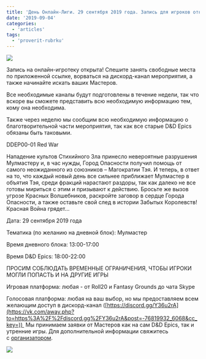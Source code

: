 ```yaml
---
title: 'День Онлайн-Лиги. 29 сентября 2019 года. Запись для игроков открыта!'
date: '2019-09-04'
categories:
  - 'articles'
tags:
  - 'proverit-rubrku'
---
```


![](https://cyborgsandmages.com/wp-content/uploads/2019/09/image.png)

Запись на онлайн-игротеку открыта! Спешите занять свободные места по приложенной ссылке, ворваться на дискорд-канал мероприятия, а также начинайте искать ваших Мастеров.

Все необходимые каналы будут подготовлены в течение недели, так что вскоре вы сможете представить всю необходимую информацию тем, кому она необходима.

Также через неделю мы сообщим всю необходимую информацию о благотворительной части мероприятия, так как все старые D&D Epics обязаны быть таковыми.

DDEP00-01 Red War

Нападение культов Стихийного Зла принесло невероятные разрушения Мулмастеру и, в час нужды, Город Опасности получил помощь от самого неожиданного из союзников – Магократии Тэя. И теперь, в ответ на то, что каждый новый день все сильнее приближает Мулмастер в объятия Тэя, среди фракций нарастают раздоры, так как далеко не все готовы мириться с этим и призывают к действию. Бросьте же вызов угрозе Красных Волшебников, раскройте заговор в сердце Города Опасности, а также оставьте свой след в истории Забытых Королевств! Красная Война грядет…

Дата: 29 сентября 2019 года

Тематика (по желанию на дневной блок): Мулмастер

Время дневного блока: 13:00-17:00

Время D&D Epics: 18:00-22:00

ПРОСИМ СОБЛЮДАТЬ ВРЕМЕННЫЕ ОГРАНИЧЕНИЯ, ЧТОБЫ ИГРОКИ МОГЛИ ПОПАСТЬ И НА ДРУГИЕ ИГРЫ

Игровая платформа: любая - от Roll20 и Fantasy Grounds до чата Skype

Голосовая платформа: любая на ваш выбор, но мы предоставляем всем желающим доступ в дискорд-канал ([https://discord.gg/Y36u2rA](https://vk.com/away.php?to=https%3A%2F%2Fdiscord.gg%2FY36u2rA&post=-76819932_6068&cc_key=))  Мы принимаем заявки от Мастеров как на сам D&D Epics, так и утренние игры. Для дополнительной информации свяжитесь с [организатором](https://vk.com/drakzar).

![](https://cdn.discordapp.com/attachments/454803281185734657/617742018935783502/69447082_2523667971004708_7715156711375372288_n.png)
